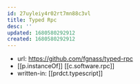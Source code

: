 ```yaml
---
id: 27uyleiy4r02rt7mn88c3vl
title: Typed Rpc
desc: ''
updated: 1680580292912
created: 1680580292912
---
```


- url: https://github.com/fgnass/typed-rpc
- [[p.instanceOf]]  [[c.software.rpc]]
- written-in: [[prdct.typescript]]